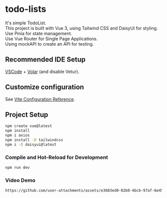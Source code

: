 # todo-lists

It's simple TodoList.<br />
This project is built with Vue 3, using Tailwind CSS and DaisyUI for styling.\
Use Pinia for state management.\
Use Vue Router for Single Page Applications.\
Using mockAPI to create an API for testing.

## Recommended IDE Setup

[VSCode](https://code.visualstudio.com/) + [Volar](https://marketplace.visualstudio.com/items?itemName=Vue.volar) (and disable Vetur).

## Customize configuration

See [Vite Configuration Reference](https://vitejs.dev/config/).

## Project Setup

```sh
npm create vue@latest
npm install
npm i axios
npm install -D tailwindcss
npm i -D daisyui@latest
```

### Compile and Hot-Reload for Development

```sh
npm run dev
```
### Video Demo

```sh
https://github.com/user-attachments/assets/e3683ed0-02b0-4bcb-97af-6e459353ea4c
```

